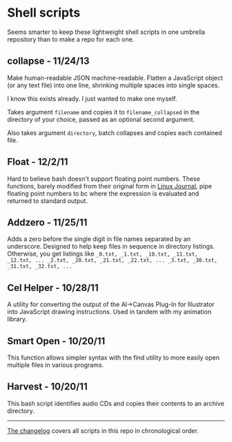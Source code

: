 Shell scripts
=============

Seems smarter to keep these lightweight shell scripts in one umbrella repository than to make a repo for each one.


collapse - 11/24/13
-------------------

Make human-readable JSON machine-readable. Flatten a JavaScript object (or any text file) into one line, shrinking multiple spaces into single spaces.

I know this exists already. I just wanted to make one myself.

Takes argument `filename` and copies it to `filename_collapsed` in the directory of your choice, passed as an optional second argument. 

Also takes argument `directory`, batch collapses and copies each contained file. 


Float - 12/2/11
---------------

Hard to believe bash doesn't support floating point numbers. These functions, barely modified from their original form in [Linux Journal][1], pipe floating point numbers to bc where the expression is evaluated and returned to standard output.


Addzero - 11/25/11
------------------

Adds a zero before the single digit in file names separated by an underscore. Designed to help keep files in sequence in directory listings. Otherwise, you get listings like `_0.txt, _1.txt, _10.txt, _11.txt, _12.txt, ... _2.txt, _20.txt, _21.txt, _22.txt, ... _3.txt, _30.txt, _31.txt, _32.txt, ...`


Cel Helper - 10/28/11
---------------------

A utility for converting the output of the AI->Canvas Plug-In for Illustrator into JavaScript drawing instructions. Used in tandem with my animation library.


Smart Open - 10/20/11
---------------------

This function allows simpler syntax with the find utility to more easily open multiple files in various programs.


Harvest - 10/20/11
------------------

This bash script identifies audio CDs and copies their contents to an archive directory.


***

[The changelog][2] covers all scripts in this repo in chronological order.

[1]: http://www.linuxjournal.com/content/floating-point-math-bash "Floating Point Math in Bash"

[2]: https://github.com/parisminton/shellscripts/blob/master/CHANGELOG.md "See the changelog for parisminton's shell scripts"
